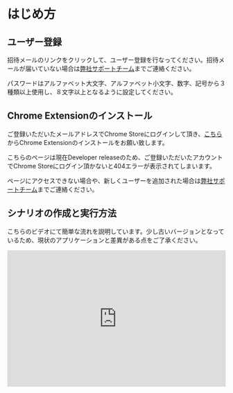 # はじめ方

## ユーザー登録

招待メールのリンクをクリックして、ユーザー登録を行なってください。招待メールが届いていない場合は[弊社サポートチーム](javascript:Intercom('show'))までご連絡ください。

パスワードはアルファベット大文字、アルファベット小文字、数字、記号から３種類以上使用し、８文字以上となるように設定してください。

## Chrome Extensionのインストール

ご登録いただいたメールアドレスでChrome Storeにログインして頂き、[こちら](https://chrome.google.com/webstore/detail/autify-recorder/jggibfiodonlmkjbmlooehabjldddbgn)からChrome Extensionのインストールをお願い致します。

こちらのページは現在Developer releaseのため、ご登録いただいたアカウントでChrome Storeにログイン頂かないと404エラーが表示されてしまいます。

ページにアクセスできない場合や、新しくユーザーを追加された場合は[弊社サポートチーム](javascript:Intercom('show'))までご連絡ください。

## シナリオの作成と実行方法

こちらのビデオにて簡単な流れを説明しています。少し古いバージョンとなっているため、現状のアプリケーションと差異がある点をご了承ください。

<div style="position: relative; padding-bottom: 62.5%; height: 0;"><iframe src="https://www.loom.com/embed/2a3a407fe0454d31bef4aead5cd45cb6" frameborder="0" webkitallowfullscreen mozallowfullscreen allowfullscreen style="position: absolute; top: 0; left: 0; width: 100%; height: 100%;"></iframe></div>
